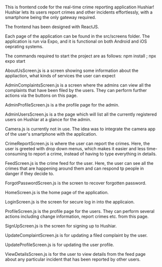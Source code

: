 This is frontend code for the real-time crime reporting application Hushiar! 
Hushiar lets its users report crimes and other incidents effortlessly, with a smartphone being the only gateway required. 
<p>
The frontend has been designed with ReactJS.
</p>
Each page of the application can be found in the src/screens folder.
The application is run via Expo, and it is functional on both Android and iOS oeprating systems. 

<p>
The commands required to start the project are as follows: npm install ; npx expo start
</p>

<p>

AboutUsScreen.js is a screen showing some information about the appliaction, what kinds of services the user can expect

</p>

<p>

AdminComplaintsScreen.js is a screen where the admins can view all the complaints that have been filed by the users. They can perform further actions via the buttons on this page.

</p>

<p>
AdminProfileScreen.js is a the profile page for the admin.
</p>

<p>
AdminUsersScreen.js is a the page which will list all the currently registered users on Hushiar at a glance for the admin.
</p>

<p>
Camera.js is currently not in use. The idea was to integrate the camera app of the user's smartphone with the application.
</p>

<p>
CrimeReportScreen.js is where the user can report the crimes. Here, the user is greeted with drop down menus, which makes it easier and less time-consuming to report a crime, instead of having to type everything in details.
</p>

<p>
FeedScreen.js is the crime feed for the user. Here, the user can see all the crimes that are happening around them and can respond tp people in danger if they decide to.
</p>

<p>
ForgotPasswordScreen.js is the screen to recover forgotten password.
</p>

<p>
HomeScreen.js is the home page of the application.
</p>

<p>
LoginScreen.js is the screen for secure log in into the applicaion.
</p>

<p>
ProfileScreen.js is the profile page for the users. They can perform several actions including change information, report crimes etc. from this page.
</p>

<p>
SignUpScreen.js is the screen for signing up to Hushiar.
</p>

<p>
UpdateComplaintScreen.js is for updating a filed complaint by the user.
</p>

<p>
UpdateProfileScreen.js is for updating the user profile.
</p>

<p>
ViewDetailsScreen.js is for the user to view details from the feed page about any particular incident that has been reported by other users.
</p>

